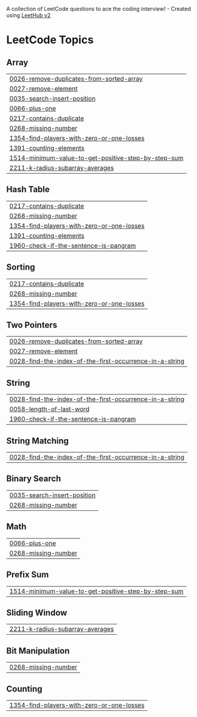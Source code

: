 A collection of LeetCode questions to ace the coding interview! - Created using [LeetHub v2](https://github.com/arunbhardwaj/LeetHub-2.0)
<!---LeetCode Topics Start-->
# LeetCode Topics
## Array
|  |
| ------- |
| [0026-remove-duplicates-from-sorted-array](https://github.com/AndreCarneiro00/LeetCode/tree/master/0026-remove-duplicates-from-sorted-array) |
| [0027-remove-element](https://github.com/AndreCarneiro00/LeetCode/tree/master/0027-remove-element) |
| [0035-search-insert-position](https://github.com/AndreCarneiro00/LeetCode/tree/master/0035-search-insert-position) |
| [0066-plus-one](https://github.com/AndreCarneiro00/LeetCode/tree/master/0066-plus-one) |
| [0217-contains-duplicate](https://github.com/AndreCarneiro00/LeetCode/tree/master/0217-contains-duplicate) |
| [0268-missing-number](https://github.com/AndreCarneiro00/LeetCode/tree/master/0268-missing-number) |
| [1354-find-players-with-zero-or-one-losses](https://github.com/AndreCarneiro00/LeetCode/tree/master/1354-find-players-with-zero-or-one-losses) |
| [1391-counting-elements](https://github.com/AndreCarneiro00/LeetCode/tree/master/1391-counting-elements) |
| [1514-minimum-value-to-get-positive-step-by-step-sum](https://github.com/AndreCarneiro00/LeetCode/tree/master/1514-minimum-value-to-get-positive-step-by-step-sum) |
| [2211-k-radius-subarray-averages](https://github.com/AndreCarneiro00/LeetCode/tree/master/2211-k-radius-subarray-averages) |
## Hash Table
|  |
| ------- |
| [0217-contains-duplicate](https://github.com/AndreCarneiro00/LeetCode/tree/master/0217-contains-duplicate) |
| [0268-missing-number](https://github.com/AndreCarneiro00/LeetCode/tree/master/0268-missing-number) |
| [1354-find-players-with-zero-or-one-losses](https://github.com/AndreCarneiro00/LeetCode/tree/master/1354-find-players-with-zero-or-one-losses) |
| [1391-counting-elements](https://github.com/AndreCarneiro00/LeetCode/tree/master/1391-counting-elements) |
| [1960-check-if-the-sentence-is-pangram](https://github.com/AndreCarneiro00/LeetCode/tree/master/1960-check-if-the-sentence-is-pangram) |
## Sorting
|  |
| ------- |
| [0217-contains-duplicate](https://github.com/AndreCarneiro00/LeetCode/tree/master/0217-contains-duplicate) |
| [0268-missing-number](https://github.com/AndreCarneiro00/LeetCode/tree/master/0268-missing-number) |
| [1354-find-players-with-zero-or-one-losses](https://github.com/AndreCarneiro00/LeetCode/tree/master/1354-find-players-with-zero-or-one-losses) |
## Two Pointers
|  |
| ------- |
| [0026-remove-duplicates-from-sorted-array](https://github.com/AndreCarneiro00/LeetCode/tree/master/0026-remove-duplicates-from-sorted-array) |
| [0027-remove-element](https://github.com/AndreCarneiro00/LeetCode/tree/master/0027-remove-element) |
| [0028-find-the-index-of-the-first-occurrence-in-a-string](https://github.com/AndreCarneiro00/LeetCode/tree/master/0028-find-the-index-of-the-first-occurrence-in-a-string) |
## String
|  |
| ------- |
| [0028-find-the-index-of-the-first-occurrence-in-a-string](https://github.com/AndreCarneiro00/LeetCode/tree/master/0028-find-the-index-of-the-first-occurrence-in-a-string) |
| [0058-length-of-last-word](https://github.com/AndreCarneiro00/LeetCode/tree/master/0058-length-of-last-word) |
| [1960-check-if-the-sentence-is-pangram](https://github.com/AndreCarneiro00/LeetCode/tree/master/1960-check-if-the-sentence-is-pangram) |
## String Matching
|  |
| ------- |
| [0028-find-the-index-of-the-first-occurrence-in-a-string](https://github.com/AndreCarneiro00/LeetCode/tree/master/0028-find-the-index-of-the-first-occurrence-in-a-string) |
## Binary Search
|  |
| ------- |
| [0035-search-insert-position](https://github.com/AndreCarneiro00/LeetCode/tree/master/0035-search-insert-position) |
| [0268-missing-number](https://github.com/AndreCarneiro00/LeetCode/tree/master/0268-missing-number) |
## Math
|  |
| ------- |
| [0066-plus-one](https://github.com/AndreCarneiro00/LeetCode/tree/master/0066-plus-one) |
| [0268-missing-number](https://github.com/AndreCarneiro00/LeetCode/tree/master/0268-missing-number) |
## Prefix Sum
|  |
| ------- |
| [1514-minimum-value-to-get-positive-step-by-step-sum](https://github.com/AndreCarneiro00/LeetCode/tree/master/1514-minimum-value-to-get-positive-step-by-step-sum) |
## Sliding Window
|  |
| ------- |
| [2211-k-radius-subarray-averages](https://github.com/AndreCarneiro00/LeetCode/tree/master/2211-k-radius-subarray-averages) |
## Bit Manipulation
|  |
| ------- |
| [0268-missing-number](https://github.com/AndreCarneiro00/LeetCode/tree/master/0268-missing-number) |
## Counting
|  |
| ------- |
| [1354-find-players-with-zero-or-one-losses](https://github.com/AndreCarneiro00/LeetCode/tree/master/1354-find-players-with-zero-or-one-losses) |
<!---LeetCode Topics End-->